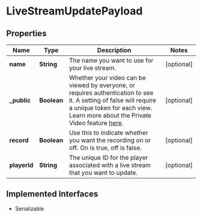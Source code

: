 

# LiveStreamUpdatePayload

## Properties

Name | Type | Description | Notes
------------ | ------------- | ------------- | -------------
**name** | **String** | The name you want to use for your live stream. |  [optional]
**_public** | **Boolean** | Whether your video can be viewed by everyone, or requires authentication to see it. A setting of false will require a unique token for each view. Learn more about the Private Video feature [here](https://docs.api.video/docs/private-videos). |  [optional]
**record** | **Boolean** | Use this to indicate whether you want the recording on or off. On is true, off is false. |  [optional]
**playerId** | **String** | The unique ID for the player associated with a live stream that you want to update. |  [optional]


## Implemented Interfaces

* Serializable


